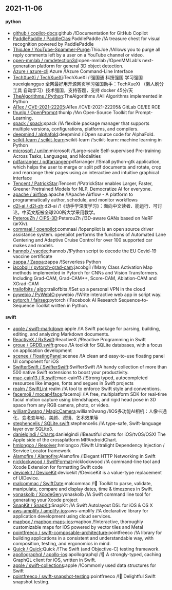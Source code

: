 ## 2021-11-06

#### python
* [github / copilot-docs](https://github.com/github/copilot-docs):github /!Documentation for GitHub Copilot
* [PaddlePaddle / PaddleClas](https://github.com/PaddlePaddle/PaddleClas):PaddlePaddle /!A treasure chest for visual recognition powered by PaddlePaddle
* [ThioJoe / YouTube-Spammer-Purge](https://github.com/ThioJoe/YouTube-Spammer-Purge):ThioJoe /!Allows you to purge all reply comments left by a user on a YouTube channel or video.
* [open-mmlab / mmdetection3d](https://github.com/open-mmlab/mmdetection3d):open-mmlab /!OpenMMLab's next-generation platform for general 3D object detection.
* [Azure / azure-cli](https://github.com/Azure/azure-cli):Azure /!Azure Command-Line Interface
* [TechXueXi / TechXueXi](https://github.com/TechXueXi/TechXueXi):TechXueXi /!强国通 科技强国 学习强国 xuexiqiangguo 全网最好用开源网页学习强国助手：TechXueXi （懒人刷分工具 自动学习）技术强国，支持答题，支持 docker 45分/天
* [TheAlgorithms / Python](https://github.com/TheAlgorithms/Python):TheAlgorithms /!All Algorithms implemented in Python
* [Al1ex / CVE-2021-22205](https://github.com/Al1ex/CVE-2021-22205):Al1ex /!CVE-2021-22205& GitLab CE/EE RCE
* [thunlp / OpenPrompt](https://github.com/thunlp/OpenPrompt):thunlp /!An Open-Source Toolkit for Prompt-Learning.
* [spack / spack](https://github.com/spack/spack):spack /!A flexible package manager that supports multiple versions, configurations, platforms, and compilers.
* [deepmind / alphafold](https://github.com/deepmind/alphafold):deepmind /!Open source code for AlphaFold.
* [scikit-learn / scikit-learn](https://github.com/scikit-learn/scikit-learn):scikit-learn /!scikit-learn: machine learning in Python
* [microsoft / unilm](https://github.com/microsoft/unilm):microsoft /!Large-scale Self-supervised Pre-training Across Tasks, Languages, and Modalities
* [pdfarranger / pdfarranger](https://github.com/pdfarranger/pdfarranger):pdfarranger /!Small python-gtk application, which helps the user to merge or split pdf documents and rotate, crop and rearrange their pages using an interactive and intuitive graphical interface
* [Tencent / PatrickStar](https://github.com/Tencent/PatrickStar):Tencent /!PatrickStar enables Larger, Faster, Greener Pretrained Models for NLP. Democratize AI for everyone.
* [apache / airflow](https://github.com/apache/airflow):apache /!Apache Airflow - A platform to programmatically author, schedule, and monitor workflows
* [d2l-ai / d2l-zh](https://github.com/d2l-ai/d2l-zh):d2l-ai /!《动手学深度学习》：面向中文读者、能运行、可讨论。中英文版被全球200所大学采用教学。
* [PeterouZh / CIPS-3D](https://github.com/PeterouZh/CIPS-3D):PeterouZh /!3D-aware GANs based on NeRF (arXiv).
* [commaai / openpilot](https://github.com/commaai/openpilot):commaai /!openpilot is an open source driver assistance system. openpilot performs the functions of Automated Lane Centering and Adaptive Cruise Control for over 100 supported car makes and models.
* [hannob / vacdec](https://github.com/hannob/vacdec):hannob /!Python script to decode the EU Covid-19 vaccine certificate
* [zappa / Zappa](https://github.com/zappa/Zappa):zappa /!Serverless Python
* [jacobgil / pytorch-grad-cam](https://github.com/jacobgil/pytorch-grad-cam):jacobgil /!Many Class Activation Map methods implemented in Pytorch for CNNs and Vision Transformers. Including Grad-CAM, Grad-CAM++, Score-CAM, Ablation-CAM and XGrad-CAM
* [trailofbits / algo](https://github.com/trailofbits/algo):trailofbits /!Set up a personal VPN in the cloud
* [pywebio / PyWebIO](https://github.com/pywebio/PyWebIO):pywebio /!Write interactive web app in script way.
* [pytorch / fairseq](https://github.com/pytorch/fairseq):pytorch /!Facebook AI Research Sequence-to-Sequence Toolkit written in Python.

#### swift
* [apple / swift-markdown](https://github.com/apple/swift-markdown):apple /!A Swift package for parsing, building, editing, and analyzing Markdown documents.
* [ReactiveX / RxSwift](https://github.com/ReactiveX/RxSwift):ReactiveX /!Reactive Programming in Swift
* [groue / GRDB.swift](https://github.com/groue/GRDB.swift):groue /!A toolkit for SQLite databases, with a focus on application development
* [scenee / FloatingPanel](https://github.com/scenee/FloatingPanel):scenee /!A clean and easy-to-use floating panel UI component for iOS
* [SwifterSwift / SwifterSwift](https://github.com/SwifterSwift/SwifterSwift):SwifterSwift /!A handy collection of more than 500 native Swift extensions to boost your productivity.
* [mac-cain13 / R.swift](https://github.com/mac-cain13/R.swift):mac-cain13 /!Strong typed, autocompleted resources like images, fonts and segues in Swift projects
* [realm / SwiftLint](https://github.com/realm/SwiftLint):realm /!A tool to enforce Swift style and conventions.
* [facemoji / mocap4face](https://github.com/facemoji/mocap4face):facemoji /!A free, multiplatform SDK for real-time facial motion capture using blendshapes, and rigid head pose in 3D space from any RGB camera, photo, or video.
* [william0wang / MagicCamera](https://github.com/william0wang/MagicCamera):william0wang /!iOS多功能AI相机：人像卡通化、变老变年轻、美颜、滤镜、艺术效果等
* [stephencelis / SQLite.swift](https://github.com/stephencelis/SQLite.swift):stephencelis /!A type-safe, Swift-language layer over SQLite3.
* [danielgindi / Charts](https://github.com/danielgindi/Charts):danielgindi /!Beautiful charts for iOS/tvOS/OSX! The Apple side of the crossplatform MPAndroidChart.
* [hmlongco / Resolver](https://github.com/hmlongco/Resolver):hmlongco /!Swift Ultralight Dependency Injection / Service Locator framework
* [Alamofire / Alamofire](https://github.com/Alamofire/Alamofire):Alamofire /!Elegant HTTP Networking in Swift
* [nicklockwood / SwiftFormat](https://github.com/nicklockwood/SwiftFormat):nicklockwood /!A command-line tool and Xcode Extension for formatting Swift code
* [devicekit / DeviceKit](https://github.com/devicekit/DeviceKit):devicekit /!DeviceKit is a value-type replacement of UIDevice.
* [malcommac / SwiftDate](https://github.com/malcommac/SwiftDate):malcommac /!🐔 Toolkit to parse, validate, manipulate, compare and display dates, time & timezones in Swift.
* [yonaskolb / XcodeGen](https://github.com/yonaskolb/XcodeGen):yonaskolb /!A Swift command line tool for generating your Xcode project
* [SnapKit / SnapKit](https://github.com/SnapKit/SnapKit):SnapKit /!A Swift Autolayout DSL for iOS & OS X
* [aws-amplify / amplify-ios](https://github.com/aws-amplify/amplify-ios):aws-amplify /!A declarative library for application development using cloud services.
* [mapbox / mapbox-maps-ios](https://github.com/mapbox/mapbox-maps-ios):mapbox /!Interactive, thoroughly customizable maps for iOS powered by vector tiles and Metal
* [pointfreeco / swift-composable-architecture](https://github.com/pointfreeco/swift-composable-architecture):pointfreeco /!A library for building applications in a consistent and understandable way, with composition, testing, and ergonomics in mind.
* [Quick / Quick](https://github.com/Quick/Quick):Quick /!The Swift (and Objective-C) testing framework.
* [apollographql / apollo-ios](https://github.com/apollographql/apollo-ios):apollographql /!📱 A strongly-typed, caching GraphQL client for iOS, written in Swift.
* [apple / swift-collections](https://github.com/apple/swift-collections):apple /!Commonly used data structures for Swift
* [pointfreeco / swift-snapshot-testing](https://github.com/pointfreeco/swift-snapshot-testing):pointfreeco /!📸 Delightful Swift snapshot testing.

